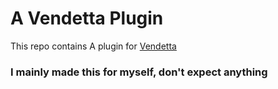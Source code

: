 # A Vendetta Plugin
This repo contains A plugin for [Vendetta](https://github.com/vendetta-mod/Vendetta)


### I mainly made this for myself, don't expect anything
